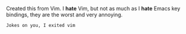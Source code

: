 Created this from Vim. I **hate** Vim, but not as much as I **hate** Emacs key bindings, they are the worst and very annoying. 


`Jokes on you, I exited vim`
